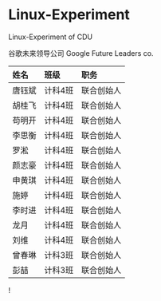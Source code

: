 # Linux-Experiment
Linux-Experiment of CDU

谷歌未来领导公司
Google Future Leaders co.


| 姓名   | 班级    | 职务       |
| :----- | :------ | :--------- |
| 唐钰斌 | 计科4班 | 联合创始人 |
| 胡桂飞 | 计科4班 | 联合创始人 |
| 苟明开 | 计科4班 | 联合创始人 |
| 李思衡 | 计科4班 | 联合创始人 |
| 罗淞   | 计科4班 | 联合创始人 |
| 颜志豪 | 计科4班 | 联合创始人 |
| 申黄琪 | 计科4班 | 联合创始人 |
| 施婷   | 计科4班 | 联合创始人 |
| 李时进 | 计科4班 | 联合创始人 |
| 龙月   | 计科4班 | 联合创始人 |
| 刘维   | 计科4班 | 联合创始人 |
| 曾春琳 | 计科3班 | 联合创始人 |
| 彭喆   | 计科3班 | 联合创始人 |

!